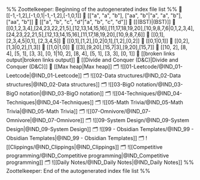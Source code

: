 %% Zoottelkeeper: Beginning of the autogenerated index file list  %%
📄 [[-1,-1,2],[-1,0,1|-1,-1,2],[-1,0,1]]
📄 [["a", "a", "b"], ["aa", "b"|"a", "a", "b"], ["aa", "b"]]
📄 [["a", "b", "c", "d"|"a", "b", "c", "d"]]
📄 [[(BST)|(BST)]]
📄 [[0,1,2,3,4],[24,23,22,21,5],[12,13,14,15,16],[11,17,18,19,20],[10,9,8,7,6|0,1,2,3,4],[24,23,22,21,5],[12,13,14,15,16],[11,17,18,19,20],[10,9,8,7,6]]
📄 [[0,1], [2,3,4,5|0,1], [2,3,4,5]]
📄 [[0,1],[1,2],[0,2|0,1],[1,2],[0,2]]
📄 [[0,1|0,1]]
📄 [[0,2],[1,3|0,2],[1,3]]
📄 [[1,0|1,0]]
📄 [[3],[9,20],[15,7|3],[9,20],[15,7]]
📄 [[10, 2], [8, 4], [5, 1], [3, 3], [0, 1|10, 2], [8, 4], [5, 1], [3, 3], [0, 1]]
📄 [[broken links output|broken links output]]
📄 [[Divide and Conquer (D&C)|Divide and Conquer (D&C)]]
📄 [[Max heap|Max heap]]
🗂️ ![[01-Leetcode/@IND_01-Leetcode|@IND_01-Leetcode]]
🗂️ ![[02-Data structures/@IND_02-Data structures|@IND_02-Data structures]]
🗂️ ![[03-BigO notation/@IND_03-BigO notation|@IND_03-BigO notation]]
🗂️ ![[04-Techniques/@IND_04-Techniques|@IND_04-Techniques]]
🗂️ ![[05-Math Trivia/@IND_05-Math Trivia|@IND_05-Math Trivia]]
🗂️ ![[07-Omnivore/@IND_07-Omnivore|@IND_07-Omnivore]]
🗂️ ![[09-System Design/@IND_09-System Design|@IND_09-System Design]]
🗂️ ![[99 - Obsidian Templates/@IND_99 - Obsidian Templates|@IND_99 - Obsidian Templates]]
🗂️ ![[Clippings/@IND_Clippings|@IND_Clippings]]
🗂️ ![[Competitive programming/@IND_Competitive programming|@IND_Competitive programming]]
🗂️ ![[Daily Notes/@IND_Daily Notes|@IND_Daily Notes]]
%% Zoottelkeeper: End of the autogenerated index file list  %%
